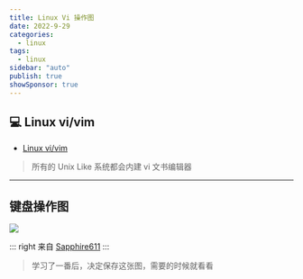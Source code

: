 ```yaml
---
title: Linux Vi 操作图
date: 2022-9-29
categories:
  - linux
tags:
  - linux
sidebar: "auto"
publish: true
showSponsor: true
---
```


## 💻  Linux vi/vim 

- [Linux vi/vim](https://www.runoob.com/linux/linux-vim.html)

> 所有的 Unix Like 系统都会内建 vi 文书编辑器

--- 

## 键盘操作图

<img style="border:2;" src="/img/vi-vim-cheat-sheet-sch.gif">

::: right
来自 [Sapphire611](http://www.sapphire611.com)
:::

> 学习了一番后，决定保存这张图，需要的时候就看看
